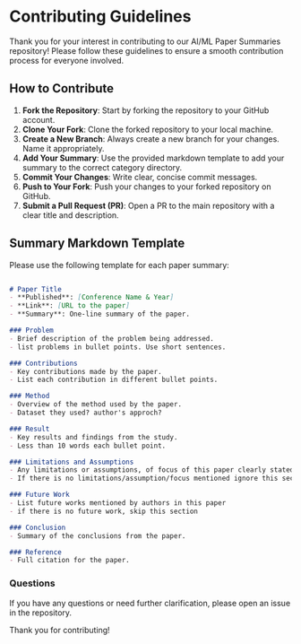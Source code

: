 # Contributing Guidelines

Thank you for your interest in contributing to our AI/ML Paper Summaries repository! Please follow these guidelines to ensure a smooth contribution process for everyone involved.

## How to Contribute

1. **Fork the Repository**: Start by forking the repository to your GitHub account.
2. **Clone Your Fork**: Clone the forked repository to your local machine.
3. **Create a New Branch**: Always create a new branch for your changes. Name it appropriately.
4. **Add Your Summary**: Use the provided markdown template to add your summary to the correct category directory.
5. **Commit Your Changes**: Write clear, concise commit messages.
6. **Push to Your Fork**: Push your changes to your forked repository on GitHub.
7. **Submit a Pull Request (PR)**: Open a PR to the main repository with a clear title and description.

## Summary Markdown Template

Please use the following template for each paper summary:

```markdown

# Paper Title
- **Published**: [Conference Name & Year]
- **Link**: [URL to the paper]
- **Summary**: One-line summary of the paper.

### Problem 
- Brief description of the problem being addressed.
- list problems in bullet points. Use short sentences.

### Contributions
- Key contributions made by the paper.
- List each contribution in different bullet points.

### Method
- Overview of the method used by the paper.
- Dataset they used? author's approch?

### Result
- Key results and findings from the study.
- Less than 10 words each bullet point.

### Limitations and Assumptions
- Any limitations or assumptions, of focus of this paper clearly stated by authors
- If there is no limitations/assumption/focus mentioned ignore this section.

### Future Work
- List future works mentioned by authors in this paper
- if there is no future work, skip this section

### Conclusion
- Summary of the conclusions from the paper.

### Reference
- Full citation for the paper.

```

### Questions
If you have any questions or need further clarification, please open an issue in the repository.

Thank you for contributing!
